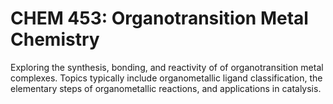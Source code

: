 # CHEM 453: Organotransition Metal Chemistry

Exploring the synthesis, bonding, and reactivity of of organotransition metal complexes. Topics typically include organometallic ligand classification, the elementary steps of organometallic reactions, and applications in catalysis.